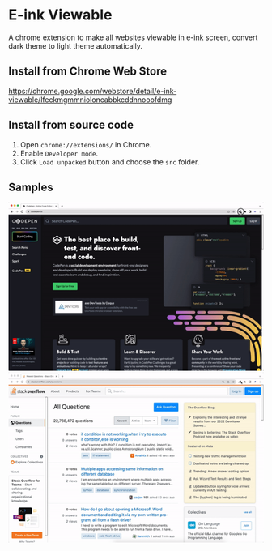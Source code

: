 # E-ink Viewable

A chrome extension to make all websites viewable in e-ink screen, convert dark theme to light theme automatically.

## Install from Chrome Web Store

https://chrome.google.com/webstore/detail/e-ink-viewable/lfeckmgmmnioloncabbkcddnnooofdmg

## Install from source code

1. Open `chrome://extensions/` in Chrome.
2. Enable `Developer mode`.
3. Click `Load unpacked` button and choose the `src` folder.

## Samples

<img src="images/codepen.gif" title="codepen.io">

<img src="images/stackoverflow.gif" title="stackoverflow.com">
